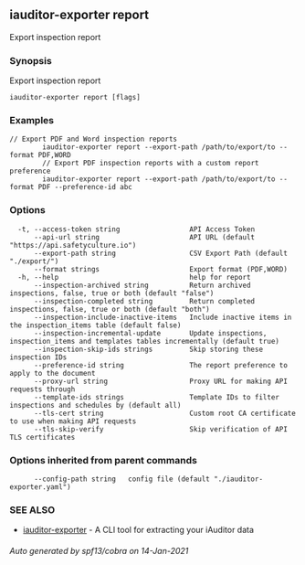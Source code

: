 ## iauditor-exporter report

Export inspection report

### Synopsis

Export inspection report

```
iauditor-exporter report [flags]
```

### Examples

```
// Export PDF and Word inspection reports
		iauditor-exporter report --export-path /path/to/export/to --format PDF,WORD
		// Export PDF inspection reports with a custom report preference
		iauditor-exporter report --export-path /path/to/export/to --format PDF --preference-id abc
```

### Options

```
  -t, --access-token string                 API Access Token
      --api-url string                      API URL (default "https://api.safetyculture.io")
      --export-path string                  CSV Export Path (default "./export/")
      --format strings                      Export format (PDF,WORD)
  -h, --help                                help for report
      --inspection-archived string          Return archived inspections, false, true or both (default "false")
      --inspection-completed string         Return completed inspections, false, true or both (default "both")
      --inspection-include-inactive-items   Include inactive items in the inspection_items table (default false)
      --inspection-incremental-update       Update inspections, inspection_items and templates tables incrementally (default true)
      --inspection-skip-ids strings         Skip storing these inspection IDs
      --preference-id string                The report preference to apply to the document
      --proxy-url string                    Proxy URL for making API requests through
      --template-ids strings                Template IDs to filter inspections and schedules by (default all)
      --tls-cert string                     Custom root CA certificate to use when making API requests
      --tls-skip-verify                     Skip verification of API TLS certificates
```

### Options inherited from parent commands

```
      --config-path string   config file (default "./iauditor-exporter.yaml")
```

### SEE ALSO

* [iauditor-exporter](iauditor-exporter.md)	 - A CLI tool for extracting your iAuditor data

###### Auto generated by spf13/cobra on 14-Jan-2021
